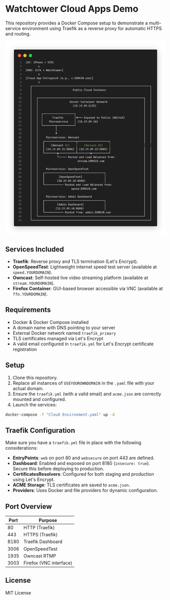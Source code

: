 # Watchtower Cloud Apps Demo


This repository provides a Docker Compose setup to demonstrate a multi-service environment using Traefik as a reverse proxy for automatic HTTPS and routing.

![Architecture Diagram](https://github.com/JoseVegaPro/Watchtower-Cloud-Apps-Demo/blob/main/Diagram.png?raw=true)



## Services Included

- **Traefik**: Reverse proxy and TLS termination (Let's Encrypt).
- **OpenSpeedTest**: Lightweight internet speed test server (available at `speed.YOURDOMAIN`).
- **Owncast**: Self-hosted live video streaming platform (available at `stream.YOURDOMAIN`).
- **Firefox Container**: GUI-based browser accessible via VNC (available at `ffo.YOURDOMAIN`).

## Requirements

- Docker & Docker Compose installed
- A domain name with DNS pointing to your server
- External Docker network named `traefik_primary`
- TLS certificates managed via Let's Encrypt
- A valid email configured in `traefik.yml` for Let's Encrypt certificate registration

## Setup

1. Clone this repository.
2. Replace all instances of `USEYOUROWNDOMAIN` in the `.yaml` file with your actual domain.
3. Ensure the `traefik.yml` (with a valid email) and `acme.json` are correctly mounted and configured.
4. Launch the services:

```bash
docker-compose -f "Cloud Environment.yaml" up -d
```

## Traefik Configuration

Make sure you have a `traefik.yml` file in place with the following considerations:

- **EntryPoints**: `web` on port 80 and `websecure` on port 443 are defined.
- **Dashboard**: Enabled and exposed on port 8180 (`insecure: true`). Secure this before deploying to production.
- **CertificatesResolvers**: Configured for both staging and production using Let's Encrypt.
- **ACME Storage**: TLS certificates are saved to `acme.json`.
- **Providers**: Uses Docker and file providers for dynamic configuration.

## Port Overview

| Port | Purpose                |
|------|------------------------|
| 80   | HTTP (Traefik)         |
| 443  | HTTPS (Traefik)        |
| 8180 | Traefik Dashboard      |
| 3006 | OpenSpeedTest          |
| 1935 | Owncast RTMP           |
| 3003 | Firefox (VNC interface) |

## License

MIT License